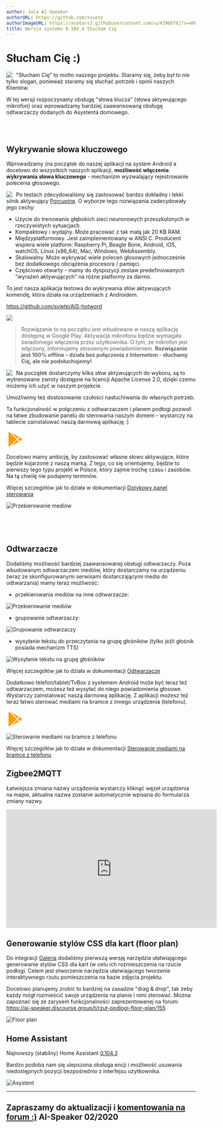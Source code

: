 ```yaml
---
author: Jola AI-Speaker
authorURL: https://github.com/sviete
authorImageURL: https://avatars3.githubusercontent.com/u/43966761?s=460&v=4
title: Wersja systemu 0.104.4 Słucham Cię
---
```



# Słucham Cię :)

<img src="/AIS-docs/img/en/blog/202002/ai-speaker.png" style="float: left; margin-right: 10px; max-width:50%;"/>

"Słucham Cię" to motto naszego projektu. Staramy się, żeby był to nie tylko slogan, ponieważ staramy się słuchać potrzeb i opinii naszych Klientów.

W tej wersji rozpoczynamy obsługę "słowa klucza" (słowa aktywującego mikrofon) oraz wprowadzamy bardziej zaawansowaną obsługę odtwarzaczy dodanych do Asystenta domowego.

<br><br>

## Wykrywanie słowa kluczowego

Wprowadzamy (na początek do naszej aplikacji na system Android a docelowo do wszystkich naszych aplikacji, **możliwość włączenia wykrywania słowa kluczowego** - mechanizm wyzwalający rejestrowanie polecenia głosowego.

<img src="/AIS-docs/img/en/blog/202002/porcupine.png" style="float: left; margin-right: 10px; max-width:60%;"/>

Po testach zdecydowaliśmy się zastosować bardzo dokładny i lekki silnik aktywujący [Porcupine](https://picovoice.ai/). O wyborze tego rozwiązania zadecydowały jego cechy:
- Użycie do trenowania głębokich sieci neuronowych przeszkolonych w rzeczywistych sytuacjach.
- Kompaktowy i wydajny. Może pracować z tak małą jak 20 KB RAM.
- Międzyplatformowy. Jest zaimplementowany w ANSI C. Producent wspiera wiele platform: Raspberry Pi, Beagle Bone, Android, iOS, watchOS, Linux (x86_64), Mac, Windows, WebAssembly.
- Skalowalny. Może wykrywać wiele poleceń głosowych jednocześnie bez dodatkowego obciążenia procesora / pamięci.
- Częściowo otwarty - mamy do dyspozycji zestaw predefiniowanych "wyrażeń aktywujących" na różne platformy za darmo.



To jest nasza aplikacja testowa do wykrywania słów aktywujących komendę, która działa na urządzeniach z Androidem.

https://github.com/sviete/AIS-hotword


<img src="/AIS-docs/img/en/blog/202002/ais_hot_word.png" style="max-width:80%;"/>


> Rozwiązanie to na początku jest wbudowane w naszą aplikację dostępną w Google Play.
> Aktywacja mikrofonu będzie wymagała świadomego włączenia przez użytkownika. O tym, że mikrofon jest włączony, informujemy stosownym powiadomieniem. **Rozwiązanie jest 100% offline - działa bez połączenia z Internetem - słuchamy Cię, ale nie podsłuchujemy!**



<img src="/AIS-docs/img/en/blog/202002/ais_hot_word_1.png" style="float: left; margin-right: 10px; max-width:30%;"/>

Na początek dostarczymy kilka słów aktywujących do wyboru, są to wytrenowane zwroty dostępne na licencji Apache License 2.0, dzięki czemu możemy ich użyć w naszym projekcie.


Umożliwimy też dostosowanie czułości nasłuchiwania do własnych potrzeb.

Ta funkcjonalność w połączeniu z odtwarzaczem i planem podłogi pozwoli na łatwe zbudowanie panelu do sterowania naszym domem - wystarczy na tablecie zainstalować naszą darmową aplikację :)

[<svg style="width:48px;height:48px" viewBox="0 0 24 24">
    <path fill="#ff9900" d="M3,20.5V3.5C3,2.91 3.34,2.39 3.84,2.15L13.69,12L3.84,21.85C3.34,21.6 3,21.09 3,20.5M16.81,15.12L6.05,21.34L14.54,12.85L16.81,15.12M20.16,10.81C20.5,11.08 20.75,11.5 20.75,12C20.75,12.5 20.53,12.9 20.18,13.18L17.89,14.5L15.39,12L17.89,9.5L20.16,10.81M6.05,2.66L16.81,8.88L14.54,11.15L6.05,2.66Z" />
</svg>](https://play.google.com/store/apps/details?id=pl.sviete.dom&hl=en)

Docelowo mamy ambicję, by zastosować własne słowo aktywujące, które będzie kojarzone z naszą marką. Z tego, co się orientujemy, będzie to pierwszy tego typu projekt w Polsce, który zajmie trochę czasu i zasobów. Na tą chwilę nie podajemy terminów.


Więcej szczegółów jak to działa w dokumentacji [Dotykowy panel sterowania](/AIS-docs/docs/en/ais_app_android_dom_tablet)


![Przekierowanie mediów](/AIS-docs/img/en/frontend/apk_hot_word_options.png)


<br><br><br>

## Odtwarzacze

Dodaliśmy możliwość bardziej zaawansowanej obsługi odtwarzaczy. Poza wbudowanym odtwarzaczem mediów, który dostarczamy na urządzeniu (wraz ze skonfigurowanymi serwisami dostarczającymi media do odtwarzania) mamy teraz możliwość:

- przekierowania mediów na inne odtwarzacze:

![Przekierowanie mediów](/AIS-docs/img/en/frontend/player_redirect.png)


- grupowanie odtwarzaczy:

![Grupowanie odtwarzaczy](/AIS-docs/img/en/frontend/player_grup.png)


- wysyłanie tekstu do przeczytania na grupę głośników (tylko jeżli głośnik posiada mechanizm TTS)

![Wysyłanie tekstu na grupę głośników](/AIS-docs/img/en/frontend/player_tts.png)



Więcej szczegółów jak to działa w dokumentacji [Odtwarzacze](/AIS-docs/docs/en/ais_app_player.html)


Dodatkowo telefon/tablet/TvBox z systemem Android może być teraz też odtwarzaczem, możesz też wysyłać do niego powiadomienia głosowe. Wystarczy zainstalować naszą darmową aplikację. Z aplikacji możesz też teraz łatwo sterować mediami na bramce z innego urządzenia (telefonu).


[<svg style="width:48px;height:48px" viewBox="0 0 24 24">
    <path fill="#ff9900" d="M3,20.5V3.5C3,2.91 3.34,2.39 3.84,2.15L13.69,12L3.84,21.85C3.34,21.6 3,21.09 3,20.5M16.81,15.12L6.05,21.34L14.54,12.85L16.81,15.12M20.16,10.81C20.5,11.08 20.75,11.5 20.75,12C20.75,12.5 20.53,12.9 20.18,13.18L17.89,14.5L15.39,12L17.89,9.5L20.16,10.81M6.05,2.66L16.81,8.88L14.54,11.15L6.05,2.66Z" />
</svg>](https://play.google.com/store/apps/details?id=pl.sviete.dom&hl=en)


![Sterowanie mediami na bramce z telefonu](/AIS-docs/img/en/frontend/mob_notification_media.png)

Więcej szczegółów jak to działa w dokumentacji [Sterowanie mediami na bramce z telefonu](/AIS-docs/docs/en/ais_app_android_dom.html#sterowanie-odtwarzaczem-na-bramce)


<!--truncate-->

## Zigbee2MQTT

Łatwiejsza zmiana nazwy urządzenia wystarczy kliknąć węzeł urządzenia na mapie, aktualna nazwa zostanie automatycznie wpisana do formularza zmiany nazwy.

<iframe width="560" height="315"  src="https://www.youtube.com/embed/jYW2V8zgcDI" frameborder="0" allowfullscreen></iframe>


## Generowanie stylów CSS dla kart (floor plan)

Do integracji [Galeria](/AIS-docs/docs/en/next/ais_app_integration_gallery.html) dodaliśmy pierwszą wersję narzędzia ułatwiającego generowanie stylów CSS dla kart (w celu ich rozmieszczenia na rzucie podłogi. Celem jest stworzenie narzędzia ułatwiającego tworzenie interaktywnego rzutu pomieszczenia na bazie zdjęcia projektu.

Docelowo planujemy zrobić to bardziej na zasadzie "drag & drop", tak żeby każdy mógł rozmieścić swoje urządzenia na planie i nimi sterować.
Można zapoznać się ze zarysem funkcjonalności zaprezentowanej na forum: https://ai-speaker.discourse.group/t/rzut-podlogi-floor-plan/155

![Floor plan](/AIS-docs/img/en/blog/202002/floor_plan.png)


## Home Assistant

Najnowszy (stabilny) Home Assistant <a href="https://www.home-assistant.io/blog/2020/01/15/release-104/" target="_blank">0.104.3</a>

Bardzo podoba nam się ulepszona obsługa encji i możliwość usuwania niedostępnych pozycji bezpośrednio z interfejsu użytkownika.

![Asystent](/AIS-docs/img/en/blog/202002/ha_entity_del.png)


----
Zapraszamy do aktualizacji i [komentowania na forum :)](https://ai-speaker.discourse.group/)
AI-Speaker 02/2020
----


<div id='discourse-comments' style='height: 600px; overflow-y: scroll;'>
<style>
iframe#discourse-embed-frame {
    height: 700px !important;
}
</style>
</div>

<script markdown="0">
  DiscourseEmbed = { discourseUrl: 'https://ai-speaker.discourse.group/',
                     discourseEmbedUrl: 'https://sviete.github.io/AIS-docs/blog/2020/02/05/release-notes.html' };
  (function() {
    var d = document.createElement('script'); d.type = 'text/javascript'; d.async = true;
    d.src = DiscourseEmbed.discourseUrl + 'javascripts/embed.js';
    (document.getElementsByTagName('head')[0] || document.getElementsByTagName('body')[0]).appendChild(d);
  })();
</script>
